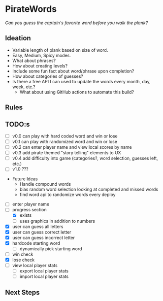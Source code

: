 # PirateWords

_Can you guess the captain's favorite word before you walk the plank?_

## Ideation

* Variable length of plank based on size of word.
* Easy, Medium, Spicy modes.
* What about phrases?
* How about creating levels?
* Include some fun fact about word/phrase upon completion?
* How about categories of guesses?
* Is there a free API I can used to update the words every month, day, week, etc.?
  * What about using GitHub actions to automate this build?

## Rules

## TODO:s

* [ ] v0.0 can play with hard coded word and win or lose
* [ ] v0.1 can play with randomized word and win or lose
* [ ] v0.2 can enter player name and view local scores by name
* [ ] v0.3 add pirate themed "story telling" elements to UX
* [ ] v0.4 add difficulty into game (categories?, word selection, guesses left, etc.)
* [ ] v1.0 ???
* Future Ideas
  * Handle compound words
  * bias random word selection looking at completed and missed words
  * find word api to randomize words every deploy

* [ ] enter player name
* [ ] progress section
  * [x] exists
  * [ ] uses graphics in addition to numbers
* [x] user can guess all letters
* [x] user can guess correct letter
* [x] user can guess incorrect letter
* [x] hardcode starting word
  * [ ] dynamically pick starting word
* [ ] win check
* [x] lose check
* [ ] view local player stats
  * [ ] export local player stats
  * [ ] import local player stats

## Next Steps
